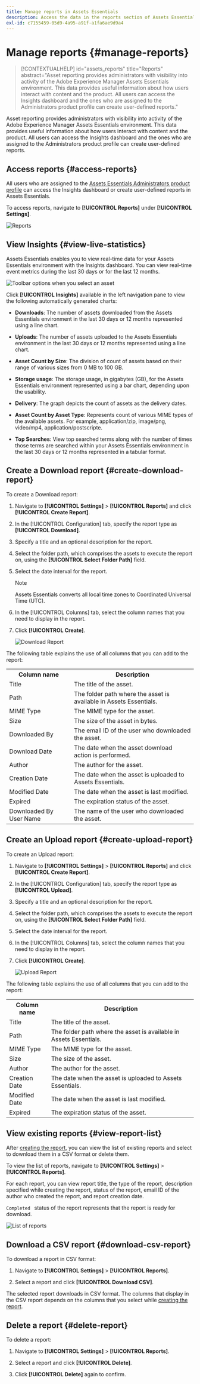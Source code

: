 ```yaml
---
title: Manage reports in Assets Essentials
description: Access the data in the reports section of Assets Essentials to assess product and feature usage and derive insights on key success metrics.
exl-id: c7155459-05d9-4a95-a91f-a1fa6ae9d9a4
---
```

# Manage reports {#manage-reports}

>[!CONTEXTUALHELP]
>id="assets_reports"
>title="Reports"
>abstract="Asset reporting provides administrators with visibility into activity of the Adobe Experience Manager Assets Essentials environment. This data provides useful information about how users interact with content and the product. All users can access the Insights dashboard and the ones who are assigned to the Administrators product profile can create user-defined reports."

Asset reporting provides administrators with visibility into activity of the Adobe Experience Manager Assets Essentials environment. This data provides useful information about how users interact with content and the product. All users can access the Insights dashboard and the ones who are assigned to the Administrators product profile can create user-defined reports. 

## Access reports {#access-reports}

All users who are assigned to the [Assets Essentials Administrators product profile](deploy-administer.md) can access the Insights dashboard or create user-defined reports in Assets Essentials.

To access reports, navigate to **[!UICONTROL Reports]** under **[!UICONTROL Settings]**.

![Reports](assets/reports.png)
<!--
In the **[!UICONTROL Reports]** screen, various components are shown in the tabular format which includes the following:

* **Title**: Title of the report
* **Type**: Determines whether the report is uploaded or downloaded to the repository
* **Description**: Provide details of the report that was given during uploading/downloading the report
* **Status**: Determines whether the report is completed, under progress, or deleted.
* **Author**: Provides email of the author who has uploaded/downloaded the report.
* **Created**: Gives information of the date when the report was generated.
-->

## View Insights {#view-live-statistics}

Assets Essentials enables you to view real-time data for your Assets Essentials environment with the Insights dashboard. You can view real-time event metrics during the last 30 days or for the last 12 months. 

![Toolbar options when you select an asset](assets/assets-essentials-live-statistics.png)

Click **[!UICONTROL Insights]** available in the left navigation pane to view the following automatically generated charts:

* **Downloads**: The number of assets downloaded from the Assets Essentials environment in the last 30 days or 12 months represented using a line chart.

* **Uploads**: The number of assets uploaded to the Assets Essentials environment in the last 30 days or 12 months represented using a line chart.

* **Asset Count by Size**: The division of count of assets based on their range of various sizes from 0 MB to 100 GB.

* **Storage usage**: The storage usage, in gigabytes (GB), for the Assets Essentials environment represented using a bar chart, depending upon the usability.

* **Delivery**: The graph depicts the count of assets as the delivery dates.

* **Asset Count by Asset Type**: Represents count of various MIME types of the available assets. For example, application/zip, image/png, video/mp4, application/postscripte.

* **Top Searches**: View top searched terms along with the number of times those terms are searched within your Assets Essentials environment in the last 30 days or 12 months represented in a tabular format.

## Create a Download report {#create-download-report}

To create a Download report:

1. Navigate to **[!UICONTROL Settings]** > **[!UICONTROL Reports]** and click **[!UICONTROL Create Report]**.

1. In the [!UICONTROL Configuration] tab, specify the report type as **[!UICONTROL Download]**.

1. Specify a title and an optional description for the report.

1. Select the folder path, which comprises the assets to execute the report on, using the **[!UICONTROL Select Folder Path]** field.

1. Select the date interval for the report.
   
   >[!NOTE]
   >
   > Assets Essentials converts all local time zones to Coordinated Universal Time (UTC).

1. In the [!UICONTROL Columns] tab, select the column names that you need to display in the report.

1. Click **[!UICONTROL Create]**.

   ![Download Report](assets/download-reports-config.png)

The following table explains the use of all columns that you can add to the report:

<table>
    <tbody>
     <tr>
      <th><strong>Column name</strong></th>
      <th><strong>Description</strong></th>
     </tr>
     <tr>
      <td>Title</td>
      <td>The title of the asset.</td>
     </tr>
     <tr>
      <td>Path</td>
      <td>The folder path where the asset is available in Assets Essentials.</td>
     </tr>
     <tr>
      <td>MIME Type</td>
      <td>The MIME type for the asset.</td>
     </tr>
     <tr>
      <td>Size</td>
      <td>The size of the asset in bytes.</td>
     </tr>
     <tr>
      <td>Downloaded By</td>
      <td>The email ID of the user who downloaded the asset.</td>
     </tr>
     <tr>
      <td>Download Date</td>
      <td>The date when the asset download action is performed.</td>
     </tr>
     <tr>
      <td>Author</td>
      <td>The author for the asset.</td>
     </tr>
     <tr>
      <td>Creation Date</td>
      <td>The date when the asset is uploaded to Assets Essentials.</td>
     </tr>
     <tr>
      <td>Modified Date</td>
      <td>The date when the asset is last modified.</td>
     </tr>
     <tr>
      <td>Expired</td>
      <td>The expiration status of the asset.</td>
     </tr>
     <tr>
      <td>Downloaded By User Name</td>
      <td>The name of the user who downloaded the asset.</td>
     </tr>           
    </tbody>
   </table>

## Create an Upload report {#create-upload-report}

To create an Upload report:

1. Navigate to **[!UICONTROL Settings]** > **[!UICONTROL Reports]** and click **[!UICONTROL Create Report]**.

1. In the [!UICONTROL Configuration] tab, specify the report type as **[!UICONTROL Upload]**.

1. Specify a title and an optional description for the report.

1. Select the folder path, which comprises the assets to execute the report on, using the **[!UICONTROL Select Folder Path]** field.

1. Select the date interval for the report.

1. In the [!UICONTROL Columns] tab, select the column names that you need to display in the report.

1. Click **[!UICONTROL Create]**.

   ![Upload Report](assets/upload-reports-config.png)

The following table explains the use of all columns that you can add to the report:

<table>
    <tbody>
     <tr>
      <th><strong>Column name</strong></th>
      <th><strong>Description</strong></th>
     </tr>
     <tr>
      <td>Title</td>
      <td>The title of the asset.</td>
     </tr>
     <tr>
      <td>Path</td>
      <td>The folder path where the asset is available in Assets Essentials.</td>
     </tr>
     <tr>
      <td>MIME Type</td>
      <td>The MIME type for the asset.</td>
     </tr>
     <tr>
      <td>Size</td>
      <td>The size of the asset.</td>
     </tr>
     <tr>
      <td>Author</td>
      <td>The author for the asset.</td>
     </tr>
     <tr>
      <td>Creation Date</td>
      <td>The date when the asset is uploaded to Assets Essentials.</td>
     </tr>
     <tr>
      <td>Modified Date</td>
      <td>The date when the asset is last modified.</td>
     </tr>
     <tr>
      <td>Expired</td>
      <td>The expiration status of the asset.</td>
     </tr>              
    </tbody>
   </table>

## View existing reports {#view-report-list}

After [creating the report](#create-download-report), you can view the list of existing reports and select to download them in a CSV format or delete them.

To view the list of reports, navigate to **[!UICONTROL Settings]** > **[!UICONTROL Reports]**.

For each report, you can view report title, the type of the report, description specified while creating the report, status of the report, email ID of the author who created the report, and report creation date.

`Completed ` status of the report represents that the report is ready for download.

![List of reports](assets/list-of-reports.png)


## Download a CSV report {#download-csv-report}

To download a report in CSV format:

1. Navigate to **[!UICONTROL Settings]** > **[!UICONTROL Reports]**.

1. Select a report and click **[!UICONTROL Download CSV]**.

The selected report downloads in CSV format. The columns that display in the CSV report depends on the columns that you select while [creating the report](#create-download-report).

## Delete a report {#delete-report}

To delete a report:

1. Navigate to **[!UICONTROL Settings]** > **[!UICONTROL Reports]**.

1. Select a report and click **[!UICONTROL Delete]**.

1. Click **[!UICONTROL Delete]** again to confirm.
